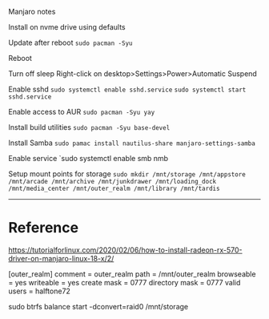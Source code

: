 Manjaro notes

Install on nvme drive using defaults

Update after reboot
`sudo pacman -Syu`

Reboot

Turn off sleep
Right-click on desktop>Settings>Power>Automatic Suspend

Enable sshd
`sudo systemctl enable sshd.service`
`sudo systemctl start sshd.service`

Enable access to AUR
`sudo pacman -Syu yay`

Install build utilities
`sudo pacman -Syu base-devel`

Install Samba
`sudo pamac install nautilus-share manjaro-settings-samba`

Enable service
`sudo systemctl enable smb nmb

Setup mount points for storage
`sudo mkdir /mnt/storage /mnt/appstore /mnt/arcade /mnt/archive /mnt/junkdrawer /mnt/loading_dock /mnt/media_center /mnt/outer_realm /mnt/library /mnt/tardis`

---

# Reference

https://tutorialforlinux.com/2020/02/06/how-to-install-radeon-rx-570-driver-on-manjaro-linux-18-x/2/


[outer_realm]
    comment = outer_realm
    path = /mnt/outer_realm
    browseable = yes
    writeable = yes
    create mask = 0777
    directory mask = 0777
    valid users = halftone72


sudo btrfs balance start -dconvert=raid0 /mnt/storage
